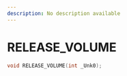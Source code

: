 ```yaml
---
description: No description available 
---
```


# RELEASE_VOLUME

```cpp
void RELEASE_VOLUME(int _Unk0);
```